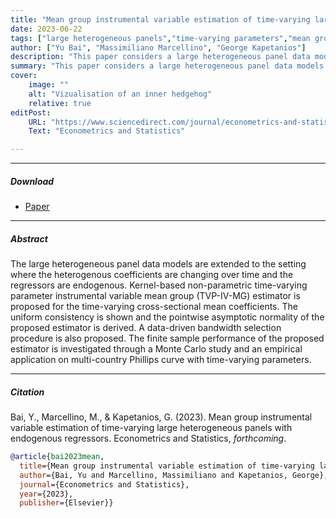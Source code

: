 ```yaml
---
title: "Mean group instrumental variable estimation of time-varying large heterogeneous panels with endogenous regressors" 
date: 2023-06-22
tags: ["large heterogeneous panels","time-varying parameters","mean group estimator"]
author: ["Yu Bai", "Massimiliano Marcellino", "George Kapetanios"]
description: "This paper considers a large heterogeneous panel data models with time-varying parameters and endogenous regressors. Published in the Econometrics and Statistics, forthcoming." 
summary: "This paper considers a large heterogeneous panel data models with time-varying parameters and endogenous regressors." 
cover:
    image: ""
    alt: "Vizualisation of an inner hedgehog"
    relative: true
editPost:
    URL: "https://www.sciencedirect.com/journal/econometrics-and-statistics"
    Text: "Econometrics and Statistics"

---
```


---

##### Download

+ [Paper](https://www.sciencedirect.com/science/article/abs/pii/S2452306223000412)

---

##### Abstract

The large heterogeneous panel data models are extended to the setting where the heterogenous coefficients are changing over time and the regressors are endogenous. Kernel-based non-parametric time-varying parameter instrumental variable mean group (TVP-IV-MG) estimator is proposed for the time-varying cross-sectional mean coefficients. The uniform consistency is shown and the pointwise asymptotic normality of the proposed estimator is derived. A data-driven bandwidth selection procedure is also proposed. The finite sample performance of the proposed estimator is investigated through a Monte Carlo study and an empirical application on multi-country Phillips curve with time-varying parameters.

---

##### Citation

Bai, Y., Marcellino, M., & Kapetanios, G. (2023). Mean group instrumental variable estimation of time-varying large heterogeneous panels with endogenous regressors. Econometrics and Statistics, *forthcoming*.


```BibTeX
@article{bai2023mean,
  title={Mean group instrumental variable estimation of time-varying large heterogeneous panels with endogenous regressors},
  author={Bai, Yu and Marcellino, Massimiliano and Kapetanios, George},
  journal={Econometrics and Statistics},
  year={2023},
  publisher={Elsevier}}
```

